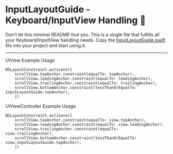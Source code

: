 # InputLayoutGuide - Keyboard/InputView Handling 🎉


Don't let this minimal README fool you. 
This is a single file that fulfills all your Keyboard/InputView handling needs.
Copy the [InputLayoutGuide.swift](https://raw.githubusercontent.com/patrickbdev/InputLayoutGuide/master/InputLayoutGuide.swift) file into your project and start using it.

---

UIView Example Usage
```
NSLayoutConstraint.activate([
    scrollView.topAnchor.constraint(equalTo: topAnchor),
    scrollView.leadingAnchor.constraint(equalTo: leadingAnchor),
    scrollView.trailingAnchor.constraint(equalTo: trailingAnchor),
    scrollView.bottomAnchor.constraint(lessThanOrEqualTo: inputLayoutGuide.topAnchor),
    ])
```

UIViewController Example Usage
```
NSLayoutConstraint.activate([
    scrollView.topAnchor.constraint(equalTo: view.topAnchor),
    scrollView.leadingAnchor.constraint(equalTo: view.leadingAnchor),
    scrollView.trailingAnchor.constraint(equalTo: view.trailingAnchor),
    scrollView.bottomAnchor.constraint(lessThanOrEqualTo: view.inputLayoutGuide.topAnchor),
    ])
```
